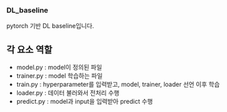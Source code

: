 ### DL_baseline

pytorch 기반 DL baseline입니다.

## 각 요소 역할
- model.py : model이 정의된 파일
- trainer.py : model 학습하는 파일
- train.py : hyperparameter를 입력받고, model, trainer, loader 선언 이후 학습
- loader.py : 데이터 불러와서 전처리 수행
- predict.py : model과 input을 입력받아 predict 수행


